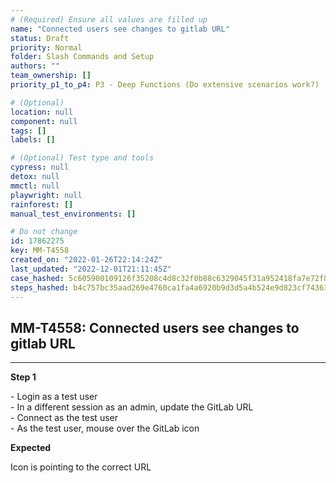 ```yaml
---
# (Required) Ensure all values are filled up
name: "Connected users see changes to gitlab URL"
status: Draft
priority: Normal
folder: Slash Commands and Setup
authors: ""
team_ownership: []
priority_p1_to_p4: P3 - Deep Functions (Do extensive scenarios work?)

# (Optional)
location: null
component: null
tags: []
labels: []

# (Optional) Test type and tools
cypress: null
detox: null
mmctl: null
playwright: null
rainforest: []
manual_test_environments: []

# Do not change
id: 17862275
key: MM-T4558
created_on: "2022-01-26T22:14:24Z"
last_updated: "2022-12-01T21:11:45Z"
case_hashed: 5c605900109126f35208c4d8c32f0b88c6329045f31a952418fa7e72f8466bdccc4b29977ad5c288276bb5f2f3fa0f6b
steps_hashed: b4c757bc35aad269e4760ca1fa4a6920b9d3d5a4b524e9d823cf743639c1e280fb66f8e908caa85131779bada8246057
---
```


<!-- (Auto-generated) Based on frontmatter's "key" and "name" -->

## MM-T4558: Connected users see changes to gitlab URL

---

**Step 1**

\- Login as a test user\
\- In a different session as an admin, update the GitLab URL\
\- Connect as the test user\
\- As the test user, mouse over the GitLab icon

**Expected**

Icon is pointing to the correct URL
